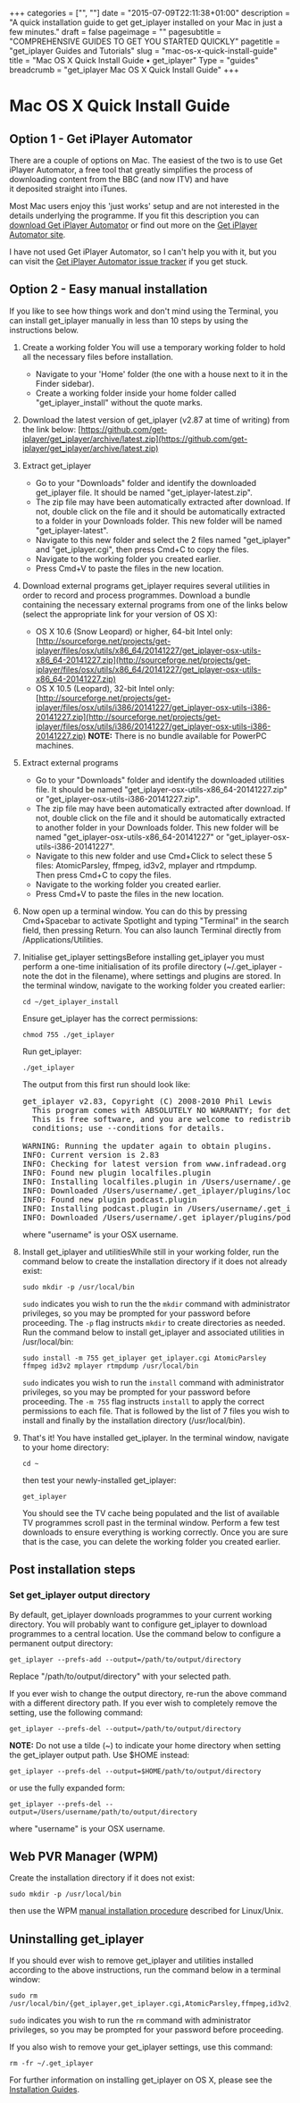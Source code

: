 +++
categories = ["", ""]
date = "2015-07-09T22:11:38+01:00"
description = "A quick installation guide to get get_iplayer installed on your Mac in just a few minutes."
draft = false
pageimage = ""
pagesubtitle = "COMPREHENSIVE GUIDES TO GET YOU STARTED QUICKLY"
pagetitle = "get_iplayer Guides and Tutorials"
slug = "mac-os-x-quick-install-guide"
title = "Mac OS X Quick Install Guide • get_iplayer"
Type = "guides"
breadcrumb = "get_iplayer Mac OS X Quick Install Guide"
+++

# Mac OS X Quick Install Guide

## Option 1 - Get iPlayer Automator

There are a couple of options on Mac. The easiest of the two is to use Get iPlayer Automator, a free tool that greatly simplifies the process of downloading content from the BBC (and now ITV) and have it deposited straight into iTunes.

Most Mac users enjoy this 'just works' setup and are not interested in the details underlying the programme. If you fit this description you can [download Get iPlayer Automator](https://github.com/GetiPlayerAutomator/get-iplayer-automator/releases/) or find out more on the [Get iPlayer Automator site](https://github.com/GetiPlayerAutomator/get-iplayer-automator).

I have not used Get iPlayer Automator, so I can't help you with it, but you can visit the [Get iPlayer Automator issue tracker](https://github.com/GetiPlayerAutomator/get-iplayer-automator/issues) if you get stuck.

## Option 2 - Easy manual installation

If you like to see how things work and don't mind using the Terminal, you can install get_iplayer manually in less than 10 steps by using the instructions below.

1.  Create a working folder You will use a temporary working folder to hold all the necessary files before installation.
    *   Navigate to your 'Home' folder (the one with a house next to it in the Finder sidebar).
    *   Create a working folder inside your home folder called "get_iplayer_install" without the quote marks.
2.  Download the latest version of get_iplayer (v2.87 at time of writing) from the link below: [https://github.com/get-iplayer/get_iplayer/archive/latest.zip](https://github.com/get-iplayer/get_iplayer/archive/latest.zip)
3.  Extract get_iplayer
    *   Go to your "Downloads" folder and identify the downloaded get_iplayer file. It should be named "get_iplayer-latest.zip".
    *   The zip file may have been automatically extracted after download. If not, double click on the file and it should be automatically extracted to a folder in your Downloads folder. This new folder will be named "get_iplayer-latest".
    *   Navigate to this new folder and select the 2 files named "get_iplayer" and "get_iplayer.cgi", then press Cmd+C to copy the files.
    *   Navigate to the working folder you created earlier.
    *   Press Cmd+V to paste the files in the new location.
4.  Download external programs get_iplayer requires several utilities in order to record and process programmes. Download a bundle containing the necessary external programs from one of the links below (select the appropriate link for your version of OS X):
    *   OS X 10.6 (Snow Leopard) or higher, 64-bit Intel only: [http://sourceforge.net/projects/get-iplayer/files/osx/utils/x86_64/20141227/get_iplayer-osx-utils-x86_64-20141227.zip](http://sourceforge.net/projects/get-iplayer/files/osx/utils/x86_64/20141227/get_iplayer-osx-utils-x86_64-20141227.zip)
    *   OS X 10.5 (Leopard), 32-bit Intel only: [http://sourceforge.net/projects/get-iplayer/files/osx/utils/i386/20141227/get_iplayer-osx-utils-i386-20141227.zip](http://sourceforge.net/projects/get-iplayer/files/osx/utils/i386/20141227/get_iplayer-osx-utils-i386-20141227.zip) **NOTE:** There is no bundle available for PowerPC machines.
5.  Extract external programs
    *   Go to your "Downloads" folder and identify the downloaded utilities file. It should be named "get_iplayer-osx-utils-x86_64-20141227.zip" or "get_iplayer-osx-utils-i386-20141227.zip".
    *   The zip file may have been automatically extracted after download. If not, double click on the file and it should be automatically extracted to another folder in your Downloads folder. This new folder will be named "get_iplayer-osx-utils-x86_64-20141227" or "get_iplayer-osx-utils-i386-20141227".
    *   Navigate to this new folder and use Cmd+Click to select these 5 files: AtomicParsley, ffmpeg, id3v2, mplayer and rtmpdump. Then press Cmd+C to copy the files.
    *   Navigate to the working folder you created earlier.
    *   Press Cmd+V to paste the files in the new location.
6.  Now open up a terminal window. You can do this by pressing Cmd+Spacebar to activate Spotlight and typing "Terminal" in the search field, then pressing Return. You can also launch Terminal directly from /Applications/Utilities.
7.  Initialise get_iplayer settingsBefore installing get_iplayer you must perform a one-time initialisation of its profile directory (~/.get_iplayer - note the dot in the filename), where settings and plugins are stored. In the terminal window, navigate to the working folder you created earlier:

        cd ~/get_iplayer_install

    Ensure get_iplayer has the correct permissions:

        chmod 755 ./get_iplayer

    Run get_iplayer:

        ./get_iplayer

    The output from this first run should look like:

    <pre>get_iplayer v2.83, Copyright (C) 2008-2010 Phil Lewis
      This program comes with ABSOLUTELY NO WARRANTY; for details use --warranty.
      This is free software, and you are welcome to redistribute it under certain
      conditions; use --conditions for details.

    WARNING: Running the updater again to obtain plugins.
    INFO: Current version is 2.83
    INFO: Checking for latest version from www.infradead.org
    INFO: Found new plugin localfiles.plugin
    INFO: Installing localfiles.plugin in /Users/username/.get_iplayer/plugins
    INFO: Downloaded /Users/username/.get_iplayer/plugins/localfiles.plugin
    INFO: Found new plugin podcast.plugin
    INFO: Installing podcast.plugin in /Users/username/.get_iplayer/plugins
    INFO: Downloaded /Users/username/.get_iplayer/plugins/podcast.plugin</pre>

    where "username" is your OSX username.
8.  Install get_iplayer and utilitiesWhile still in your working folder, run the command below to create the installation directory if it does not already exist:

        sudo mkdir -p /usr/local/bin

    `sudo` indicates you wish to run the the `mkdir` command with administrator privileges, so you may be prompted for your password before proceeding. The `-p` flag instructs `mkdir` to create directories as needed. Run the command below to install get_iplayer and associated utilities in /usr/local/bin:

        sudo install -m 755 get_iplayer get_iplayer.cgi AtomicParsley ffmpeg id3v2 mplayer rtmpdump /usr/local/bin

    `sudo` indicates you wish to run the `install` command with administrator privileges, so you may be prompted for your password before proceeding. The `-m 755` flag instructs `install` to apply the correct permissions to each file. That is followed by the list of 7 files you wish to install and finally by the installation directory (/usr/local/bin).
9.  That's it! You have installed get_iplayer. In the terminal window, navigate to your home directory:

        cd ~

    then test your newly-installed get_iplayer:

        get_iplayer

    You should see the TV cache being populated and the list of available TV programmes scroll past in the terminal window. Perform a few test downloads to ensure everything is working correctly. Once you are sure that is the case, you can delete the working folder you created earlier.

## Post installation steps

### Set get_iplayer output directory

By default, get_iplayer downloads programmes to your current working directory. You will probably want to configure get_iplayer to download programmes to a central location. Use the command below to configure a permanent output directory:

    get_iplayer --prefs-add --output=/path/to/output/directory

Replace "/path/to/output/directory" with your selected path.

If you ever wish to change the output directory, re-run the above command with a different directory path. If you ever wish to completely remove the setting, use the following command:

    get_iplayer --prefs-del --output=/path/to/output/directory

**NOTE:** Do not use a tilde (~) to indicate your home directory when setting the get_iplayer output path. Use $HOME instead:

    get_iplayer --prefs-del --output=$HOME/path/to/output/directory

or use the fully expanded form:

    get_iplayer --prefs-del --output=/Users/username/path/to/output/directory

where "username" is your OSX username.

## Web PVR Manager (WPM)

Create the installation directory if it does not exist:

    sudo mkdir -p /usr/local/bin

then use the WPM [manual installation procedure](/wiki/osxmanual/) described for Linux/Unix.

## Uninstalling get_iplayer

If you should ever wish to remove get_iplayer and utilities installed according to the above instructions, run the command below in a terminal window:

    sudo rm /usr/local/bin/{get_iplayer,get_iplayer.cgi,AtomicParsley,ffmpeg,id3v2,mplayer,rtmpdump}

`sudo` indicates you wish to run the `rm` command with administrator privileges, so you may be prompted for your password before proceeding.

If you also wish to remove your get_iplayer settings, use this command:

    rm -fr ~/.get_iplayer

For further information on installing get_iplayer on OS X, please see the [Installation Guides](/wiki/installation).
